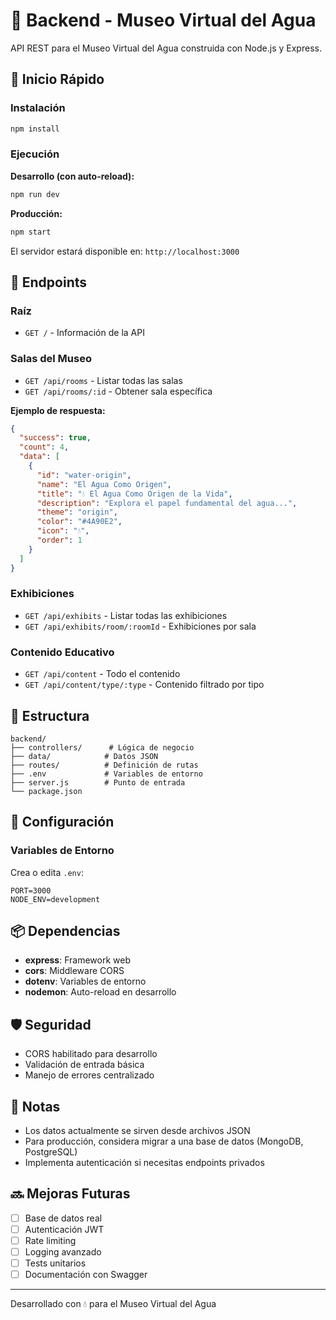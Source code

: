 # 🌊 Backend - Museo Virtual del Agua

API REST para el Museo Virtual del Agua construida con Node.js y Express.

## 🚀 Inicio Rápido

### Instalación

```bash
npm install
```

### Ejecución

**Desarrollo (con auto-reload):**
```bash
npm run dev
```

**Producción:**
```bash
npm start
```

El servidor estará disponible en: `http://localhost:3000`

## 📡 Endpoints

### Raíz
- `GET /` - Información de la API

### Salas del Museo
- `GET /api/rooms` - Listar todas las salas
- `GET /api/rooms/:id` - Obtener sala específica

**Ejemplo de respuesta:**
```json
{
  "success": true,
  "count": 4,
  "data": [
    {
      "id": "water-origin",
      "name": "El Agua Como Origen",
      "title": "💧 El Agua Como Origen de la Vida",
      "description": "Explora el papel fundamental del agua...",
      "theme": "origin",
      "color": "#4A90E2",
      "icon": "💧",
      "order": 1
    }
  ]
}
```

### Exhibiciones
- `GET /api/exhibits` - Listar todas las exhibiciones
- `GET /api/exhibits/room/:roomId` - Exhibiciones por sala

### Contenido Educativo
- `GET /api/content` - Todo el contenido
- `GET /api/content/type/:type` - Contenido filtrado por tipo

## 📁 Estructura

```
backend/
├── controllers/      # Lógica de negocio
├── data/            # Datos JSON
├── routes/          # Definición de rutas
├── .env             # Variables de entorno
├── server.js        # Punto de entrada
└── package.json
```

## 🔧 Configuración

### Variables de Entorno

Crea o edita `.env`:

```env
PORT=3000
NODE_ENV=development
```

## 📦 Dependencias

- **express**: Framework web
- **cors**: Middleware CORS
- **dotenv**: Variables de entorno
- **nodemon**: Auto-reload en desarrollo

## 🛡️ Seguridad

- CORS habilitado para desarrollo
- Validación de entrada básica
- Manejo de errores centralizado

## 📝 Notas

- Los datos actualmente se sirven desde archivos JSON
- Para producción, considera migrar a una base de datos (MongoDB, PostgreSQL)
- Implementa autenticación si necesitas endpoints privados

## 🔜 Mejoras Futuras

- [ ] Base de datos real
- [ ] Autenticación JWT
- [ ] Rate limiting
- [ ] Logging avanzado
- [ ] Tests unitarios
- [ ] Documentación con Swagger

---

Desarrollado con 💧 para el Museo Virtual del Agua
